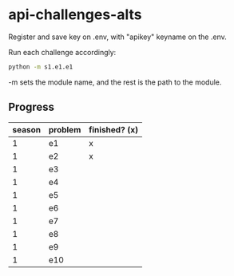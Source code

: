 # api-challenges-alts

Register and save key on .env, with "apikey" keyname on the .env.

Run each challenge accordingly:

```bash
python -m s1.e1.e1
```

-m sets the module name, and the rest is the path to the module.

## Progress

|season|problem|finished? (x)|
|---|---|---|
|1|e1|x|
|1|e2|x|
|1|e3||
|1|e4||
|1|e5||
|1|e6||
|1|e7||
|1|e8||
|1|e9||
|1|e10||
